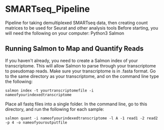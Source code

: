 # SMARTseq_Pipeline
Pipeline for taking demultiplexed SMARTseq data, then creating count matrices to be used for Seurat and other analysis tools
Before starting, you will need the following on your computer:
Python3
Salmon

## Running Salmon to Map and Quantify Reads
If you haven't already, you need to create a Salmon index of your transcriptome. This will allow Salmon to parse through your transcriptome to pseudomap reads. 
Make sure your transcriptome is in .fasta format. 
Go to the same directory as your transcriptome, and on the command line type the following:

	salmon index -t yourtranscriptomefile -i nameofyourindexedtranscriptome

Place all fastq files into a single folder. In the command line, go to this directory, and run the following for each sample:

	salmon quant -i nameofyourindexedtranscriptome -l A -1 read1 -2 read2 -p 4 -o nameofyouroutputfile


